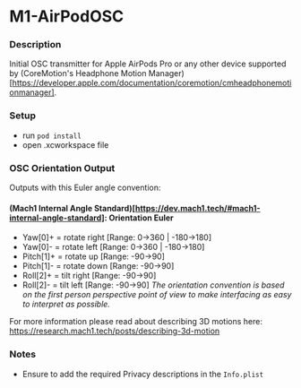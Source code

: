# M1-AirPodOSC

### Description
Initial OSC transmitter for Apple AirPods Pro or any other device supported by (CoreMotion's Headphone Motion Manager)[https://developer.apple.com/documentation/coremotion/cmheadphonemotionmanager].

### Setup
 - run `pod install`
 - open .xcworkspace file

### OSC Orientation Output
Outputs with this Euler angle convention: 

#### (Mach1 Internal Angle Standard)[https://dev.mach1.tech/#mach1-internal-angle-standard]: Orientation Euler
- Yaw[0]+ = rotate right [Range: 0->360 | -180->180]
- Yaw[0]- = rotate left [Range: 0->360 | -180->180]
- Pitch[1]+ = rotate up [Range: -90->90]
- Pitch[1]- = rotate down [Range: -90->90]
- Roll[2]+ = tilt right [Range: -90->90]
- Roll[2]- = tilt left [Range: -90->90] 
_The orientation convention is based on the first person perspective point of view to make interfacing as easy to interpret as possible._

For more information please read about describing 3D motions here: https://research.mach1.tech/posts/describing-3d-motion

### Notes
 - Ensure to add the required Privacy descriptions in the `Info.plist`

